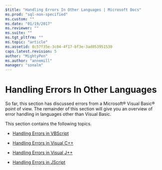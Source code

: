 ```yaml
---
$title: "Handling Errors In Other Languages | Microsoft Docs"
ms.prod: "sql-non-specified"
ms.custom: ""
ms.date: "01/19/2017"
ms.reviewer: ""
ms.suite: ""
ms.tgt_pltfrm: ""
ms.topic: "article"
ms.assetid: 8c57f35e-3c04-4f17-bf3e-3ad053951530
caps.latest.revision: 5
author: "MightyPen"
ms.author: "annemill"
manager: "sonalm"
---
```

# Handling Errors In Other Languages
So far, this section has discussed errors from a Microsoft® Visual Basic® point of view. The remainder of this section will give you an overview of error handling in languages other than Visual Basic.  
  
 This section contains the following topics.  
  
-   [Handling Errors in VBScript](../../../ado/guide/data/handling-errors-in-vbscript.md)  
  
-   [Handling Errors in Visual C++](../../../ado/guide/data/handling-errors-in-visual-c.md)  
  
-   [Handling Errors in Visual J++](../../../ado/guide/data/handline-errors-in-visual-j.md)  
  
-   [Handling Errors in JScript](../../../ado/guide/data/handling-errors-in-jscript.md)